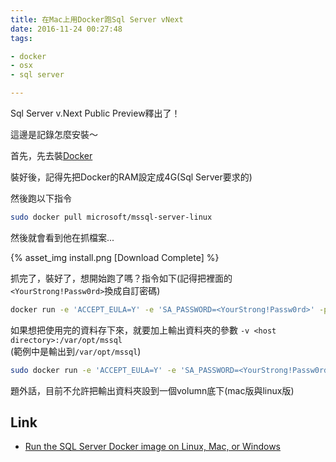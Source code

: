 ```yaml
---
title: 在Mac上用Docker跑Sql Server vNext
date: 2016-11-24 00:27:48
tags:

- docker
- osx
- sql server

---
```


Sql Server v.Next Public Preview釋出了！

這邊是記錄怎麼安裝～  

首先，先去裝[Docker](https://docs.docker.com/engine/installation/)

裝好後，記得先把Docker的RAM設定成4G(Sql Server要求的)  

然後跑以下指令

``` bash
sudo docker pull microsoft/mssql-server-linux
```

然後就會看到他在抓檔案...

{% asset_img install.png  [Download Complete] %}

抓完了，裝好了，想開始跑了嗎？指令如下(記得把裡面的`<YourStrong!Passw0rd>`換成自訂密碼)

``` bash
docker run -e 'ACCEPT_EULA=Y' -e 'SA_PASSWORD=<YourStrong!Passw0rd>' -p 1433:1433 -d microsoft/mssql-server-linux
```

如果想把使用完的資料存下來，就要加上輸出資料夾的參數 `-v <host directory>:/var/opt/mssql `  
(範例中是輸出到`/var/opt/mssql`)

``` bash
sudo docker run -e 'ACCEPT_EULA=Y' -e 'SA_PASSWORD=<YourStrong!Passw0rd>' -p 1433:1433 -v <host directory>:/var/opt/mssql -d microsoft/mssql-server-linux
```

題外話，目前不允許把輸出資料夾設到一個volumn底下(mac版與linux版)

## Link

* [Run the SQL Server Docker image on Linux, Mac, or Windows](https://docs.microsoft.com/zh-tw/sql/linux/sql-server-linux-setup-docker)